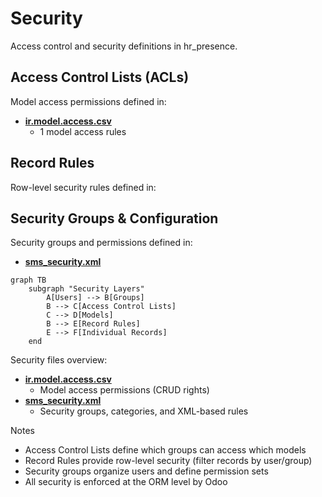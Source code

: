 # Security

Access control and security definitions in hr_presence.

## Access Control Lists (ACLs)

Model access permissions defined in:
- **[ir.model.access.csv](../hr_presence/security/ir.model.access.csv)**
  - 1 model access rules

## Record Rules

Row-level security rules defined in:

## Security Groups & Configuration

Security groups and permissions defined in:
- **[sms_security.xml](../hr_presence/security/sms_security.xml)**

```mermaid
graph TB
    subgraph "Security Layers"
        A[Users] --> B[Groups]
        B --> C[Access Control Lists]
        C --> D[Models]
        B --> E[Record Rules]
        E --> F[Individual Records]
    end
```

Security files overview:
- **[ir.model.access.csv](../hr_presence/security/ir.model.access.csv)**
  - Model access permissions (CRUD rights)
- **[sms_security.xml](../hr_presence/security/sms_security.xml)**
  - Security groups, categories, and XML-based rules

Notes
- Access Control Lists define which groups can access which models
- Record Rules provide row-level security (filter records by user/group)
- Security groups organize users and define permission sets
- All security is enforced at the ORM level by Odoo
